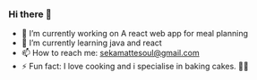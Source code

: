 ### Hi there 👋

- 🔭 I’m currently working on A react web app for meal planning
- 🌱 I’m currently learning java and react
- 📫 How to reach me: sekamattesoul@gmail.com
- ⚡ Fun fact: I love cooking and i specialise in baking cakes. 👨‍🍳

<!--
**SoulSolomon21/soulSolomon21** is a ✨ _special_ ✨ repository because its `README.md` (this file) appears on your GitHub profile.

Here are some ideas to get you started:

- 🔭 I’m currently working on ...
- 🌱 I’m currently learning ...
- 👯 I’m looking to collaborate on ...
- 🤔 I’m looking for help with ...
- 💬 Ask me about ...
- 📫 How to reach me: ...
- 😄 Pronouns: ...
- ⚡ Fun fact: ...
-->
